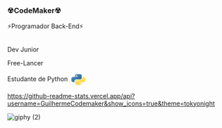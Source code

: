 ### ☢CodeMaker☢
⚡Programador Back-End⚡

##
Dev Junior

Free-Lancer 

 <div>
 Estudante de Python   <img align="center" alt="Rafa-Python" height="30" width="40" src="https://raw.githubusercontent.com/devicons/devicon/master/icons/python/python-original.svg">


https://github-readme-stats.vercel.app/api?username=GuilhermeCodemaker&show_icons=true&theme=tokyonight


![giphy (2)](https://github.com/itsroshan137/Horizontal-Swiper/assets/152624725/c3ae8ad7-0133-41d7-b10d-6c8d3df37827)

></div>
##

